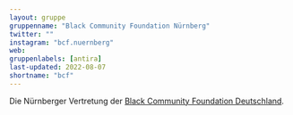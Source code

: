 ```yaml
---
layout: gruppe
gruppenname: "Black Community Foundation Nürnberg"
twitter: ""
instagram: "bcf.nuernberg"
web: 
gruppenlabels: [antira]
last-updated: 2022-08-07
shortname: "bcf"
---
```


Die Nürnberger Vertretung der [Black Community Foundation Deutschland](https://www.instagram.com/bcf.deutschland/).

